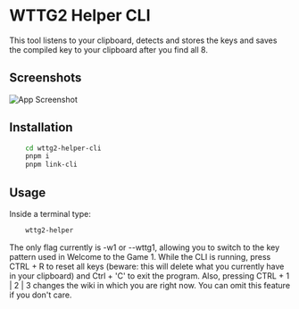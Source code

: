 # WTTG2 Helper CLI

This tool listens to your clipboard, detects and stores the keys and saves the compiled key to your clipboard after you find all 8.

## Screenshots

![App Screenshot](https://i.imgur.com/6eRkZWi.png)

## Installation

```bash
    cd wttg2-helper-cli
    pnpm i
    pnpm link-cli
```

## Usage

Inside a terminal type:

```bash
    wttg2-helper
```

The only flag currently is -w1 or --wttg1, allowing you to switch to the key pattern used in Welcome to the Game 1.
While the CLI is running, press CTRL + R to reset all keys (beware: this will delete what you currently have in your clipboard) and Ctrl + 'C' to exit the program.
Also, pressing CTRL + 1 | 2 | 3 changes the wiki in which you are right now. You can omit this feature if you don't care.
